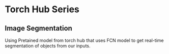 # Torch Hub Series 
## Image Segmentation

Using Pretained model from torch hub that uses FCN model to get real-time segmentation of objects from our inputs.